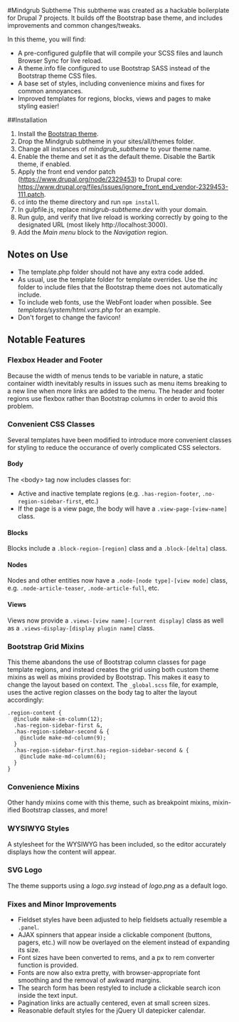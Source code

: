 #Mindgrub Subtheme
This subtheme was created as a hackable boilerplate for Drupal 7 projects. It builds off the Bootstrap base theme, and includes improvements and common changes/tweaks.

In this theme, you will find:

* A pre-configured gulpfile that will compile your SCSS files and launch Browser Sync for live reload.
* A theme.info file configured to use Bootstrap SASS instead of the Bootstrap theme CSS files. 
* A base set of styles, including convenience mixins and fixes for common annoyances.
* Improved templates for regions, blocks, views and pages to make styling easier!

##Installation

1. Install the [Bootstrap theme](https://www.drupal.org/project/bootstrap).
2. Drop the Mindgrub subtheme in your sites/all/themes folder.
3. Change all instances of *mindgrub_subtheme* to your theme name.
4. Enable the theme and set it as the default theme. Disable the Bartik theme, if enabled.
5. Apply the front end vendor patch (https://www.drupal.org/node/2329453) to Drupal core: https://www.drupal.org/files/issues/ignore_front_end_vendor-2329453-111.patch.
6. ```cd``` into the theme directory and run ```npm install```.
7. In gulpfile.js, replace *mindgrub-subtheme.dev* with your domain.
8. Run gulp, and verify that live reload is working correctly by going to the designated URL (most likely http://localhost:3000).
9. Add the *Main menu* block to the *Navigation* region.

## Notes on Use

* The template.php folder should not have any extra code added.
* As usual, use the template folder for template overrides. Use the *inc* folder to include files that the Bootstrap theme does not automatically include.
* To include web fonts, use the WebFont loader when possible. See *templates/system/html.vars.php* for an example.
* Don't forget to change the favicon!  


## Notable Features

### Flexbox Header and Footer
Because the width of menus tends to be variable in nature, a static container width inevitably results in issues such as menu items breaking to a new line when more links are added to the menu. The header and footer regions use flexbox rather than Bootstrap columns in order to avoid this problem.

### Convenient CSS Classes
Several templates have been modified to introduce more convenient classes for styling to reduce the occurance of overly complicated CSS selectors.

#### Body
The \<body\> tag now includes classes for:

* Active and inactive template regions (e.g. ```.has-region-footer```, ```.no-region-sidebar-first```, etc.)
* If the page is a view page, the body will have a ```.view-page-[view-name]``` class.

#### Blocks
Blocks include a ```.block-region-[region]``` class and a ```.block-[delta]``` class.

#### Nodes
Nodes and other entities now have a ```.node-[node type]-[view mode]``` class, e.g. ```.node-article-teaser```, ```.node-article-full```, etc.

#### Views
Views now provide a ```.views-[view name]-[current display]``` class as well as a ```.views-display-[display plugin name]``` class.

### Bootstrap Grid Mixins
This theme abandons the use of Bootstrap column classes for page template regions, and instead creates the grid using both custom theme mixins as well as mixins provided by Bootstrap. This makes it easy to change the layout based on context. The ```_global.scss``` file, for example, uses the active region classes on the body tag to alter the layout accordingly:

```
.region-content {
  @include make-sm-column(12);
  .has-region-sidebar-first &,
  .has-region-sidebar-second & {
    @include make-md-column(9);
  }
  .has-region-sidebar-first.has-region-sidebar-second & {
    @include make-md-column(6);
  }
}
```

### Convenience Mixins
Other handy mixins come with this theme, such as breakpoint mixins, mixin-ified Bootstrap classes, and more!

### WYSIWYG Styles
A stylesheet for the WYSIWYG has been included, so the editor accurately displays how the content will appear.

### SVG Logo
The theme supports using a *logo.svg* instead of *logo.png* as a default logo.

### Fixes and Minor Improvements

* Fieldset styles have been adjusted to help fieldsets actually resemble a ```.panel```.
* AJAX spinners that appear inside a clickable component (buttons, pagers, etc.) will now be overlayed on the element instead of expanding its size.
* Font sizes have been converted to rems, and a px to rem converter function is provided.
* Fonts are now also extra pretty, with browser-appropriate font smoothing and the removal of awkward margins.
* The search form has been restyled to include a clickable search icon inside the text input.
* Pagination links are actually centered, even at small screen sizes.
* Reasonable default styles for the jQuery UI datepicker calendar.